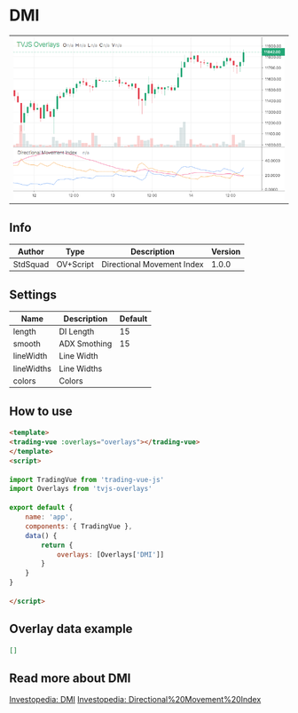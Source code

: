 
# DMI

<table><tr><td>
  <img width="800" heigth="480" src="screen.png" alt="screen">
</td></tr></table>

## Info

| Author | Type | Description | Version |
| ------ | ---- | ----------- | ------- |
| StdSquad | OV+Script | Directional Movement Index | 1.0.0 |


## Settings

| Name | Description | Default |
| ---- | ----------- | ------- |
| length | DI Length | 15 |
| smooth | ADX Smothing | 15 |
| lineWidth | Line Width |  |
| lineWidths | Line Widths |  |
| colors | Colors |  |

## How to use

```html
<template>
<trading-vue :overlays="overlays"></trading-vue>
</template>
<script>

import TradingVue from 'trading-vue-js'
import Overlays from 'tvjs-overlays'

export default {
    name: 'app',
    components: { TradingVue },
    data() {
        return {
            overlays: [Overlays['DMI']]
        }
    }
}

</script>

```

## Overlay data example

```json
[]
```

## Read more about DMI

[Investopedia: DMI](https://www.investopedia.com/search?q=DMI)
[Investopedia: Directional%20Movement%20Index](https://www.investopedia.com/search?q=Directional%20Movement%20Index)

